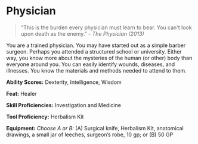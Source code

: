 # Physician

> “This is the burden every physician must learn to bear. You can't look upon death as the enemy.” - *The Physician (2013)*

You are a trained physician. You may have started out as a simple barber surgeon. Perhaps you attended a structured school or university. Either way, you know more about the mysteries of the human (or other) body than everyone around you. You can easily identify wounds, diseases, and illnesses. You know the materials and methods needed to attend to them.

**Ability Scores:** Dexterity, Intelligence, Wisdom

**Feat:** Healer

**Skill Proficiencies:** Investigation and Medicine

**Tool Proficiency:** Herbalism Kit

**Equipment:** *Choose A or B:* (A) Surgical knife, Herbalism Kit, anatomical drawings, a small jar of leeches, surgeon’s robe, 10 gp; or (B) 50 GP